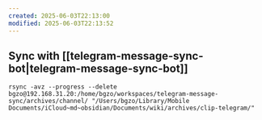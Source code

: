 ```yaml
---
created: 2025-06-03T22:13:00
modified: 2025-06-03T22:13:52
---
```


## Sync with [[telegram-message-sync-bot|telegram-message-sync-bot]]

```shell
rsync -avz --progress --delete bgzo@192.168.31.20:/home/bgzo/workspaces/telegram-message-sync/archives/channel/ "/Users/bgzo/Library/Mobile Documents/iCloud~md~obsidian/Documents/wiki/archives/clip-telegram/"
```
